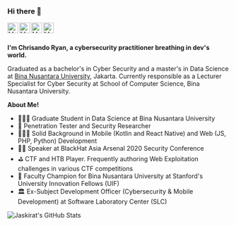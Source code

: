 <h3 title="hehehe"> Hi there 👋</h3>

<a href="https://www.linkedin.com/in/chrisandoryan">
  <img align="left" alt="My LinkedIn" width="24px" src="https://cdn.jsdelivr.net/npm/simple-icons@v3/icons/linkedin.svg" />
</a>
<a href="https://www.instagram.com/chrisandoryan/">
  <img align="left" alt="My Instagram" width="24px" src="https://cdn.jsdelivr.net/npm/simple-icons@v3/icons/instagram.svg" />
</a>
<a href="https://www.facebook.com/chrisandoryanpardomuan">
  <img align="left" alt="My Facebook" width="24px" src="https://cdn.jsdelivr.net/npm/simple-icons@v3/icons/facebook.svg" />
</a>
<a href="https://twitter.com/chrisandoryan">
  <img align="left" alt="My Twitter" width="24px" src="https://cdn.jsdelivr.net/npm/simple-icons@3.13.0/icons/twitter.svg" />
</a>


<br />
<br />

**I'm Chrisando Ryan, a cybersecurity practitioner breathing in dev's world.**

Graduated as a bachelor's in Cyber Security and a master's in Data Science at [Bina Nusantara University](http://binus.ac.id/), Jakarta. Currently responsible as a Lecturer Specialist for Cyber Security at School of Computer Science, Bina Nusantara University.

**About Me!**

- 👨🏽‍💻 Graduate Student in Data Science at Bina Nusantara University
- 🧐 Penetration Tester and Security Researcher
- 🧑🏻‍💻 Solid Background in Mobile (Kotlin and React Native) and Web (JS, PHP, Python) Development
- 🐱‍💻 Speaker at BlackHat Asia Arsenal 2020 Security Conference
- ⛳ CTF and HTB Player. Frequently authoring Web Exploitation challenges in various CTF competitions
- 🔭 Faculty Champion for Bina Nusantara University at Stanford's University Innovation Fellows (UIF)
- 🏛️ Ex-Subject Development Officer (Cybersecurity & Mobile Development) at Software Laboratory Center (SLC)



<!-- **Languages and Tools:**  

![Git](https://img.shields.io/badge/Git-Tools-informational?style=flat&logo=git&logoColor=white&color=8a8687&labelColor=e44d30)
![Github](https://img.shields.io/badge/Github-Tools-informational?style=flat&logo=github&logoColor=white&color=8a8687&labelColor=262626)
![Windows](https://img.shields.io/badge/Windows-Operating%20System-informational?style=flat&logo=windows&logoColor=white&color=8a8687&labelColor=2072cb)
![Linux](https://img.shields.io/badge/Linux-Operating%20System-informational?style=flat&logo=linux&logoColor=white&color=8a8687&labelColor=211d1e)
![C](https://img.shields.io/badge/C-Programming%20Language-informational?style=flat&logo=c&logoColor=white&color=8a8687&labelColor=5866b5)
![C++](https://img.shields.io/badge/C++-Programming%20Language-informational?style=flat&logo=c%2B%2B&logoColor=white&color=8a8687&labelColor=2279c3)
![Java](https://img.shields.io/badge/Java-Programming%20Language-informational?style=flat&logo=java&logoColor=white&color=8a8687&labelColor=dd1b15)
![Python](https://img.shields.io/badge/Python-Programming%20Language-informational?style=flat&logo=python&logoColor=white&color=8a8687&labelColor=94771e)
![Go](https://img.shields.io/badge/Go-Programming%20Language-informational?style=flat&logo=go&logoColor=white&color=8a8687&labelColor=467d87)
![JavaScript](https://img.shields.io/badge/JavaScript-Programming%20Language-informational?style=flat&logo=javascript&logoColor=white&color=8a8687&labelColor=d99a26)
![TypeScript](https://img.shields.io/badge/TypeScript-Programming%20Language-informational?style=flat&logo=typescript&logoColor=white&color=8a8687&labelColor=2174c2)
![HTML5](https://img.shields.io/badge/HTML5-Web%20Front%20End-informational?style=flat&logo=html5&logoColor=white&color=8a8687&labelColor=e5542f)
![CSS3](https://img.shields.io/badge/CSS3-Web%20Front%20End-informational?style=flat&logo=css3&logoColor=white&color=8a8687&labelColor=2177bc)
![SASS](https://img.shields.io/badge/SASS-Web%20Front%20End-informational?style=flat&logo=sass&logoColor=white&color=8a8687&labelColor=8f4a6c)
![PHP](https://img.shields.io/badge/PHP-Web%20Back%20End-informational?style=flat&logo=php&logoColor=white&color=8a8687&labelColor=777bb3)
![Node.js](https://img.shields.io/badge/Node.js-Web%20Back%20End-informational?style=flat&logo=node.js&logoColor=white&color=8a8687&labelColor=3e8b35)
![React](https://img.shields.io/badge/React-Web%20Framework-informational?style=flat&logo=react&logoColor=white&color=8a8687&labelColor=3fcef1)
![Laravel](https://img.shields.io/badge/Laravel-Web%20Framework-informational?style=flat&logo=laravel&logoColor=white&color=8a8687&labelColor=f22b1e)
![GraphQL](https://img.shields.io/badge/GraphQL-API-informational?style=flat&logo=graphql&logoColor=white&color=8a8687&labelColor=d60090)
![MySQL](https://img.shields.io/badge/MySQL-Database-informational?style=flat&logo=mysql&logoColor=white&color=8a8687&labelColor=4f7b99)
![PostgreSQL](https://img.shields.io/badge/SQL-Database-informational?style=flat&logo=postgresql&logoColor=white&color=8a8687&labelColor=2f5c8b)
![Android](https://img.shields.io/badge/Android-Mobile-informational?style=flat&logo=android&logoColor=white&color=8a8687&labelColor=8fb63a) -->


<img src="https://github-readme-stats.vercel.app/api?username=chrisandoryan&show_icons=true&hide_border=true&count_private=true&theme=shades-of-purple&icon_color=fad000" alt="Jaskirat's GitHub Stats">
<!-- <img align="center" width=500 src="https://github-readme-stats.vercel.app/api/top-langs/?username=chrisandoryan&count_private=true&layout=compact&theme=dark" alt="Jas-Script" /> -->
